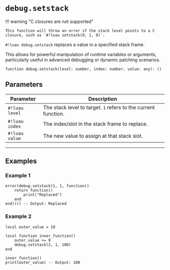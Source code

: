 # `debug.setstack`

!!! warning "C closures are not supported"

    This function will throw an error if the stack level points to a C closure, such as `#!luau setstack(0, 1, 0)`.

`#!luau debug.setstack` replaces a value in a specified stack frame.

This allows for powerful manipulation of runtime variables or arguments, particularly useful in advanced debugging or dynamic patching scenarios.

```luau
function debug.setstack(level: number, index: number, value: any): ()
```

## Parameters

| Parameter         | Description                                                           |
|-------------------|-----------------------------------------------------------------------|
| `#!luau level`     | The stack level to target. `1` refers to the current function.         |
| `#!luau index`     | The index/slot in the stack frame to replace.                         |
| `#!luau value`     | The new value to assign at that stack slot.                           |

---

## Examples

### Example 1

```luau title="Replacing the 'error' function on the stack with our own" linenums="1"
error(debug.setstack(1, 1, function()
    return function()
        print("Replaced")
    end
end))() -- Output: Replaced
```

### Example 2

```luau title="Replacing a numeric local in a parent scope" linenums="1"
local outer_value = 10

local function inner_function()
    outer_value += 9
    debug.setstack(2, 1, 100)
end

inner_function()
print(outer_value) -- Output: 100
```
